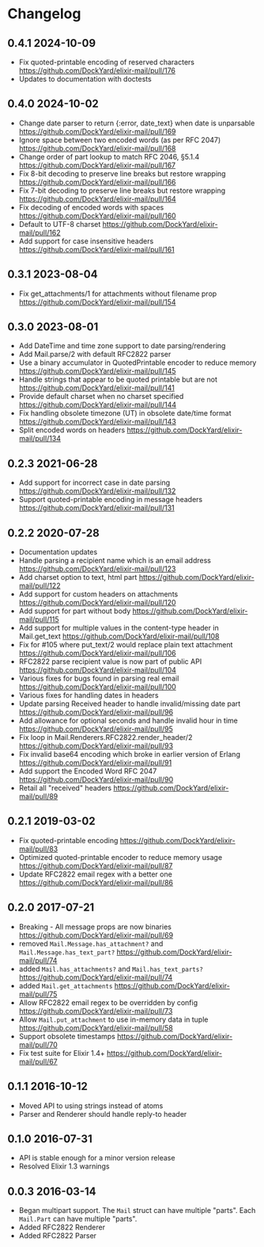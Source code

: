 # Changelog

## 0.4.1 2024-10-09

* Fix quoted-printable encoding of reserved characters https://github.com/DockYard/elixir-mail/pull/176
* Updates to documentation with doctests

## 0.4.0 2024-10-02

* Change date parser to return {:error, date_text} when date is unparsable https://github.com/DockYard/elixir-mail/pull/169
* Ignore space between two encoded words (as per RFC 2047) https://github.com/DockYard/elixir-mail/pull/168
* Change order of part lookup to match RFC 2046, §5.1.4 https://github.com/DockYard/elixir-mail/pull/167
* Fix 8-bit decoding to preserve line breaks but restore wrapping https://github.com/DockYard/elixir-mail/pull/166
* Fix 7-bit decoding to preserve line breaks but restore wrapping https://github.com/DockYard/elixir-mail/pull/164
* Fix decoding of encoded words with spaces https://github.com/DockYard/elixir-mail/pull/160
* Default to UTF-8 charset https://github.com/DockYard/elixir-mail/pull/162
* Add support for case insensitive headers https://github.com/DockYard/elixir-mail/pull/161

## 0.3.1 2023-08-04

* Fix get_attachments/1 for attachments without filename prop https://github.com/DockYard/elixir-mail/pull/154

## 0.3.0 2023-08-01

* Add DateTime and time zone support to date parsing/rendering
* Add Mail.parse/2 with default RFC2822 parser
* Use a binary accumulator in QuotedPrintable encoder to reduce memory https://github.com/DockYard/elixir-mail/pull/145
* Handle strings that appear to be quoted printable but are not https://github.com/DockYard/elixir-mail/pull/141
* Provide default charset when no charset specified https://github.com/DockYard/elixir-mail/pull/144
* Fix handling obsolete timezone (UT) in obsolete date/time format https://github.com/DockYard/elixir-mail/pull/143
* Split encoded words on headers https://github.com/DockYard/elixir-mail/pull/134

## 0.2.3 2021-06-28

* Add support for incorrect case in date parsing https://github.com/DockYard/elixir-mail/pull/132
* Support quoted-printable encoding in message headers https://github.com/DockYard/elixir-mail/pull/131

## 0.2.2 2020-07-28

* Documentation updates
* Handle parsing a recipient name which is an email address https://github.com/DockYard/elixir-mail/pull/123
* Add charset option to text, html part https://github.com/DockYard/elixir-mail/pull/122
* Add support for custom headers on attachments https://github.com/DockYard/elixir-mail/pull/120
* Add support for part without body https://github.com/DockYard/elixir-mail/pull/115
* Add support for multiple values in the content-type header in Mail.get_text https://github.com/DockYard/elixir-mail/pull/108
* Fix for #105 where put_text/2 would replace plain text attachment https://github.com/DockYard/elixir-mail/pull/106
* RFC2822 parse recipient value is now part of public API https://github.com/DockYard/elixir-mail/pull/104
* Various fixes for bugs found in parsing real email https://github.com/DockYard/elixir-mail/pull/100
* Various fixes for handling dates in headers
* Update parsing Received header to handle invalid/missing date part https://github.com/DockYard/elixir-mail/pull/96
* Add allowance for optional seconds and handle invalid hour in time https://github.com/DockYard/elixir-mail/pull/95
* Fix loop in Mail.Renderers.RFC2822.render_header/2 https://github.com/DockYard/elixir-mail/pull/93
* Fix invalid base64 encoding which broke in earlier version of Erlang https://github.com/DockYard/elixir-mail/pull/91
* Add support the Encoded Word RFC 2047 https://github.com/DockYard/elixir-mail/pull/90
* Retail all "received" headers https://github.com/DockYard/elixir-mail/pull/89

## 0.2.1 2019-03-02

* Fix quoted-printable encoding https://github.com/DockYard/elixir-mail/pull/83
* Optimized quoted-printable encoder to reduce memory usage https://github.com/DockYard/elixir-mail/pull/87
* Update RFC2822 email regex with a better one https://github.com/DockYard/elixir-mail/pull/86

## 0.2.0 2017-07-21

* Breaking - All message props are now binaries https://github.com/DockYard/elixir-mail/pull/69
* removed `Mail.Message.has_attachment?` and `Mail.Message.has_text_part?` https://github.com/DockYard/elixir-mail/pull/74
* added `Mail.has_attachments?` and `Mail.has_text_parts?` https://github.com/DockYard/elixir-mail/pull/74
* added `Mail.get_attachments` https://github.com/DockYard/elixir-mail/pull/75
* Allow RFC2822 email regex to be overridden by config https://github.com/DockYard/elixir-mail/pull/73
* Allow `Mail.put_attachment` to use in-memory data in tuple https://github.com/DockYard/elixir-mail/pull/58
* Support obsolete timestamps https://github.com/DockYard/elixir-mail/pull/70
* Fix test suite for Elixir 1.4+ https://github.com/DockYard/elixir-mail/pull/67

## 0.1.1 2016-10-12

* Moved API to using strings instead of atoms
* Parser and Renderer should handle reply-to header

## 0.1.0 2016-07-31

* API is stable enough for a minor version release
* Resolved Elixir 1.3 warnings

## 0.0.3 2016-03-14

* Began multipart support. The `Mail` struct can have multiple "parts".
  Each `Mail.Part` can have multiple "parts".
* Added RFC2822 Renderer
* Added RFC2822 Parser
